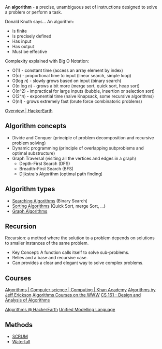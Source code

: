 An **algorithm** - a precise, unambiguous set of instructions designed to solve a problem or perform a task. 

Donald Knuth says… An algorithm: 
- Is finite 
- Is precisely defined 
- Has input 
- Has output 
- Must be effective

Complexity explained with Big O Notation:
- O(1) - constant time  (access an array element by index)
- O(*n*) - proportional time to input (linear search, simple loop)
- O(log *n*) - slowly grows based on input (binary search)
- O(*n* log *n*) - grows a bit more (merge sort, quick sort, heap sort)
- O(*n*^2) - impractical for large inputs (bubble, insertion or selection sort)
- O(2^*n*) - exponential time (naive Knapsack, some recursive algorithms)
- O(n!) - grows extremely fast (brute force combinatoric problems)


[Overview | HackerEarth](https://www.hackerearth.com/practice/algorithms/)

## Algorithm concepts

- Divide and Conquer (principle of problem decomposition and recursive problem solving)
- Dynamic programming (principle of overlapping subproblems and optimal substructure)
- Graph Traversal (visiting all the vertices and edges in a graph)
	- Depth-First Search (DFS)
	- Breadth-First Search (BFS)
	- Dijkstra's Algorithm (optimal path finding)

## Algorithm types

- [Searching Algorithms](./algorithm_search.md) (Binary Search)
- [Sorting Algorithms](./algorithm_sort.md) (Quick Sort, merge Sort, ...)
- [Graph Algorithms](./algorithm_graph.md)





## Recursion

Recursion: a method where the solution to a problem depends on solutions to smaller instances of the same problem.

- Key Concept: A function calls itself to solve sub-problems.
- Relies and a base and recursive case.
- Can provides a clear and elegant way to solve complex problems.

## Courses

[Algorithms | Computer science | Computing | Khan Academy](https://www.khanacademy.org/computing/computer-science/algorithms)
[Algorithms by Jeff Erickson](http://jeffe.cs.illinois.edu/teaching/algorithms/)
[Algorithms Courses on the WWW](https://people.cs.pitt.edu/~kirk/algorithmcourses/)
[CS 161 - Design and Analysis of Algorithms](http://openclassroom.stanford.edu/MainFolder/CoursePage.php?course=IntroToAlgorithms)

[Algorithms @ HackerEarth](https://www.hackerearth.com/practice/algorithms/searching/linear-search/practice-problems/)
[Unified Modelling Language](http://svetlana.nfshost.com/wiki/irc/freenode/channels/about/uml/)

## Methods

- [SCRUM](SCRUM.md)
- [Waterfall](waterfall.md)